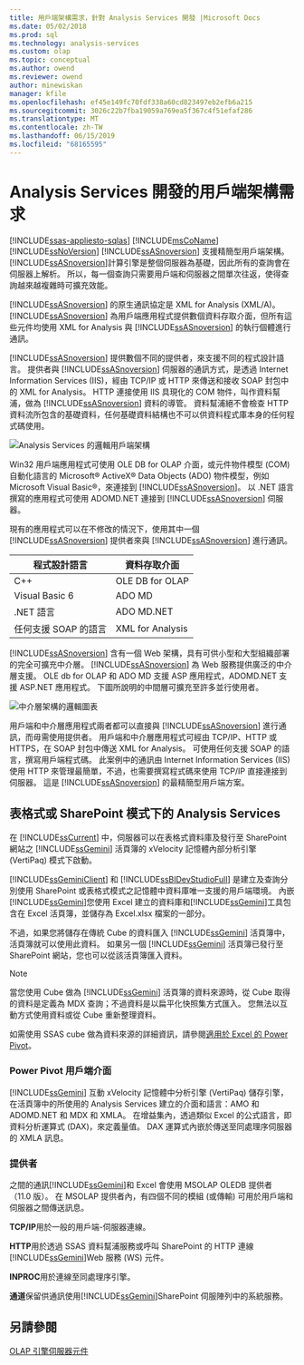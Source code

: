 ```yaml
---
title: 用戶端架構需求，針對 Analysis Services 開發 |Microsoft Docs
ms.date: 05/02/2018
ms.prod: sql
ms.technology: analysis-services
ms.custom: olap
ms.topic: conceptual
ms.author: owend
ms.reviewer: owend
author: minewiskan
manager: kfile
ms.openlocfilehash: ef45e149fc70fdf338a60cd823497eb2efb6a215
ms.sourcegitcommit: 3026c22b7fba19059a769ea5f367c4f51efaf286
ms.translationtype: MT
ms.contentlocale: zh-TW
ms.lasthandoff: 06/15/2019
ms.locfileid: "68165595"
---
```

# <a name="client-architecture-requirements-for-analysis-services-development"></a>Analysis Services 開發的用戶端架構需求
[!INCLUDE[ssas-appliesto-sqlas](../../../includes/ssas-appliesto-sqlas.md)]
  [!INCLUDE[msCoName](../../../includes/msconame-md.md)] [!INCLUDE[ssNoVersion](../../../includes/ssnoversion-md.md)] [!INCLUDE[ssASnoversion](../../../includes/ssasnoversion-md.md)] 支援精簡型用戶端架構。 [!INCLUDE[ssASnoversion](../../../includes/ssasnoversion-md.md)]計算引擎是整個伺服器為基礎，因此所有的查詢會在伺服器上解析。 所以，每一個查詢只需要用戶端和伺服器之間單次往返，使得查詢越來越複雜時可擴充效能。  
  
 [!INCLUDE[ssASnoversion](../../../includes/ssasnoversion-md.md)] 的原生通訊協定是 XML for Analysis (XML/A)。 [!INCLUDE[ssASnoversion](../../../includes/ssasnoversion-md.md)] 為用戶端應用程式提供數個資料存取介面，但所有這些元件均使用 XML for Analysis 與 [!INCLUDE[ssASnoversion](../../../includes/ssasnoversion-md.md)] 的執行個體進行通訊。  
  
 [!INCLUDE[ssASnoversion](../../../includes/ssasnoversion-md.md)] 提供數個不同的提供者，來支援不同的程式設計語言。 提供者與 [!INCLUDE[ssASnoversion](../../../includes/ssasnoversion-md.md)] 伺服器的通訊方式，是透過 Internet Information Services (IIS)，經由 TCP/IP 或 HTTP 來傳送和接收 SOAP 封包中的 XML for Analysis。 HTTP 連接使用 IIS 具現化的 COM 物件，叫作資料幫浦，做為 [!INCLUDE[ssASnoversion](../../../includes/ssasnoversion-md.md)] 資料的導管。 資料幫浦絕不會檢查 HTTP 資料流所包含的基礎資料，任何基礎資料結構也不可以供資料程式庫本身的任何程式碼使用。  
  
 ![Analysis Services 的邏輯用戶端架構](../../../analysis-services/multidimensional-models/olap-physical/media/as-clientarch9.gif "Analysis Services 的邏輯用戶端架構")  
  
 Win32 用戶端應用程式可使用 OLE DB for OLAP 介面，或元件物件模型 (COM) 自動化語言的 Microsoft® ActiveX® Data Objects (ADO) 物件模型，例如 Microsoft Visual Basic®，來連接到 [!INCLUDE[ssASnoversion](../../../includes/ssasnoversion-md.md)]。 以 .NET 語言撰寫的應用程式可使用 ADOMD.NET 連接到 [!INCLUDE[ssASnoversion](../../../includes/ssasnoversion-md.md)] 伺服器。  
  
 現有的應用程式可以在不修改的情況下，使用其中一個 [!INCLUDE[ssASnoversion](../../../includes/ssasnoversion-md.md)] 提供者來與 [!INCLUDE[ssASnoversion](../../../includes/ssasnoversion-md.md)] 進行通訊。  
  
|程式設計語言|資料存取介面|  
|--------------------------|---------------------------|  
|C++|OLE DB for OLAP|  
|Visual Basic 6|ADO MD|  
|.NET 語言|ADO MD.NET|  
|任何支援 SOAP 的語言|XML for Analysis|  
  
 [!INCLUDE[ssASnoversion](../../../includes/ssasnoversion-md.md)] 含有一個 Web 架構，具有可供小型和大型組織部署的完全可擴充中介層。 [!INCLUDE[ssASnoversion](../../../includes/ssasnoversion-md.md)] 為 Web 服務提供廣泛的中介層支援。 OLE db for OLAP 和 ADO MD 支援 ASP 應用程式，ADOMD.NET 支援 ASP.NET 應用程式。 下圖所說明的中間層可擴充至許多並行使用者。  
  
 ![中介層架構的邏輯圖表](../../../analysis-services/multidimensional-models/olap-physical/media/as-midtierarch9.gif "中間層架構的邏輯圖")  
  
 用戶端和中介層應用程式兩者都可以直接與 [!INCLUDE[ssASnoversion](../../../includes/ssasnoversion-md.md)] 進行通訊，而毋需使用提供者。 用戶端和中介層應用程式可經由 TCP/IP、HTTP 或 HTTPS，在 SOAP 封包中傳送 XML for Analysis。 可使用任何支援 SOAP 的語言，撰寫用戶端程式碼。 此案例中的通訊由 Internet Information Services (IIS) 使用 HTTP 來管理最簡單，不過，也需要撰寫程式碼來使用 TCP/IP 直接連接到伺服器。 這是 [!INCLUDE[ssASnoversion](../../../includes/ssasnoversion-md.md)] 的最精簡型用戶端方案。  
  
## <a name="analysis-services-in-tabular-or-sharepoint-mode"></a>表格式或 SharePoint 模式下的 Analysis Services  
 在 [!INCLUDE[ssCurrent](../../../includes/sscurrent-md.md)] 中，伺服器可以在表格式資料庫及發行至 SharePoint 網站之 [!INCLUDE[ssGemini](../../../includes/ssgemini-md.md)] 活頁簿的 xVelocity 記憶體內部分析引擎 (VertiPaq) 模式下啟動。  
  
 [!INCLUDE[ssGeminiClient](../../../includes/ssgeminiclient-md.md)] 和 [!INCLUDE[ssBIDevStudioFull](../../../includes/ssbidevstudiofull-md.md)] 是建立及查詢分別使用 SharePoint 或表格式模式之記憶體中資料庫唯一支援的用戶端環境。 內嵌[!INCLUDE[ssGemini](../../../includes/ssgemini-md.md)]您使用 Excel 建立的資料庫和[!INCLUDE[ssGemini](../../../includes/ssgemini-md.md)]工具包含在 Excel 活頁簿，並儲存為 Excel.xlsx 檔案的一部分。  
  
 不過，如果您將儲存在傳統 Cube 的資料匯入 [!INCLUDE[ssGemini](../../../includes/ssgemini-md.md)] 活頁簿中，活頁簿就可以使用此資料。 如果另一個 [!INCLUDE[ssGemini](../../../includes/ssgemini-md.md)] 活頁簿已發行至 SharePoint 網站，您也可以從該活頁簿匯入資料。  
  
> [!NOTE]  
>  當您使用 Cube 做為 [!INCLUDE[ssGemini](../../../includes/ssgemini-md.md)] 活頁簿的資料來源時，從 Cube 取得的資料是定義為 MDX 查詢；不過資料是以扁平化快照集方式匯入。 您無法以互動方式使用資料或從 Cube 重新整理資料。  
  
 如需使用 SSAS cube 做為資料來源的詳細資訊，請參閱[適用於 Excel 的 Power Pivot](http://go.microsoft.com/fwlink/?LinkId=164234)。  
  
### <a name="interfaces-for-power-pivot-client"></a>Power Pivot 用戶端介面  
 [!INCLUDE[ssGemini](../../../includes/ssgemini-md.md)] 互動 xVelocity 記憶體中分析引擎 (VertiPaq) 儲存引擎，在活頁簿中的所使用的 Analysis Services 建立的介面和語言：AMO 和 ADOMD.NET 和 MDX 和 XMLA。 在增益集內，透過類似 Excel 的公式語言，即資料分析運算式 (DAX)，來定義量值。 DAX 運算式內嵌於傳送至同處理序伺服器的 XMLA 訊息。  
  
### <a name="providers"></a>提供者  
 之間的通訊[!INCLUDE[ssGemini](../../../includes/ssgemini-md.md)]和 Excel 會使用 MSOLAP OLEDB 提供者 （11.0 版）。 在 MSOLAP 提供者內，有四個不同的模組 (或傳輸) 可用於用戶端和伺服器之間傳送訊息。  
  
 **TCP/IP**用於一般的用戶端-伺服器連線。  
  
 **HTTP**用於透過 SSAS 資料幫浦服務或呼叫 SharePoint 的 HTTP 連線[!INCLUDE[ssGemini](../../../includes/ssgemini-md.md)]Web 服務 (WS) 元件。  
  
 **INPROC**用於連線至同處理序引擎。  
  
 **通道**保留供通訊使用[!INCLUDE[ssGemini](../../../includes/ssgemini-md.md)]SharePoint 伺服陣列中的系統服務。  
  
## <a name="see-also"></a>另請參閱  
 [OLAP 引擎伺服器元件](../../../analysis-services/multidimensional-models/olap-physical/olap-engine-server-components.md)  
  
  
